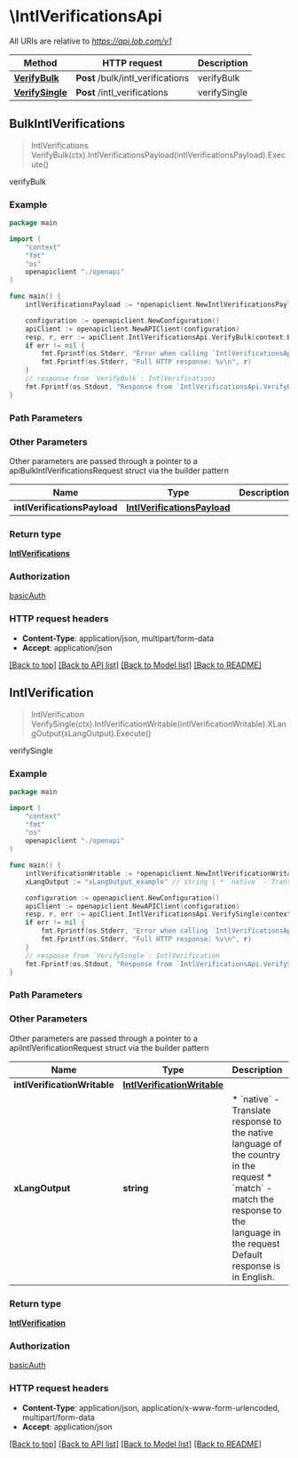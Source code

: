 # \IntlVerificationsApi

All URIs are relative to *https://api.lob.com/v1*

Method | HTTP request | Description
------------- | ------------- | -------------
[**VerifyBulk**](IntlVerificationsApi.md#VerifyBulk) | **Post** /bulk/intl_verifications | verifyBulk
[**VerifySingle**](IntlVerificationsApi.md#VerifySingle) | **Post** /intl_verifications | verifySingle



## BulkIntlVerifications

> IntlVerifications VerifyBulk(ctx).IntlVerificationsPayload(intlVerificationsPayload).Execute()

verifyBulk



### Example

```go
package main

import (
    "context"
    "fmt"
    "os"
    openapiclient "./openapi"
)

func main() {
    intlVerificationsPayload := *openapiclient.NewIntlVerificationsPayload([]openapiclient.MultipleComponentsIntl{*openapiclient.NewMultipleComponentsIntl("PrimaryLine_example", openapiclient.country_extended(""))}) // IntlVerificationsPayload | 

    configuration := openapiclient.NewConfiguration()
    apiClient := openapiclient.NewAPIClient(configuration)
    resp, r, err := apiClient.IntlVerificationsApi.VerifyBulk(context.Background()).IntlVerificationsPayload(intlVerificationsPayload).Execute()
    if err != nil {
        fmt.Fprintf(os.Stderr, "Error when calling `IntlVerificationsApi.VerifyBulk``: %v\n", err)
        fmt.Fprintf(os.Stderr, "Full HTTP response: %v\n", r)
    }
    // response from `VerifyBulk`: IntlVerifications
    fmt.Fprintf(os.Stdout, "Response from `IntlVerificationsApi.VerifyBulk`: %v\n", resp)
}
```

### Path Parameters



### Other Parameters

Other parameters are passed through a pointer to a apiBulkIntlVerificationsRequest struct via the builder pattern


Name | Type | Description  | Notes
------------- | ------------- | ------------- | -------------
 **intlVerificationsPayload** | [**IntlVerificationsPayload**](IntlVerificationsPayload.md) |  | 

### Return type

[**IntlVerifications**](IntlVerifications.md)

### Authorization

[basicAuth](../README.md#basicAuth)

### HTTP request headers

- **Content-Type**: application/json, multipart/form-data
- **Accept**: application/json

[[Back to top]](#) [[Back to API list]](../README.md#documentation-for-api-endpoints)
[[Back to Model list]](../README.md#documentation-for-models)
[[Back to README]](../README.md)


## IntlVerification

> IntlVerification VerifySingle(ctx).IntlVerificationWritable(intlVerificationWritable).XLangOutput(xLangOutput).Execute()

verifySingle



### Example

```go
package main

import (
    "context"
    "fmt"
    "os"
    openapiclient "./openapi"
)

func main() {
    intlVerificationWritable := *openapiclient.NewIntlVerificationWritable() // IntlVerificationWritable | 
    xLangOutput := "xLangOutput_example" // string | * `native` - Translate response to the native language of the country in the request * `match` - match the response to the language in the request  Default response is in English.  (optional)

    configuration := openapiclient.NewConfiguration()
    apiClient := openapiclient.NewAPIClient(configuration)
    resp, r, err := apiClient.IntlVerificationsApi.VerifySingle(context.Background()).IntlVerificationWritable(intlVerificationWritable).XLangOutput(xLangOutput).Execute()
    if err != nil {
        fmt.Fprintf(os.Stderr, "Error when calling `IntlVerificationsApi.VerifySingle``: %v\n", err)
        fmt.Fprintf(os.Stderr, "Full HTTP response: %v\n", r)
    }
    // response from `VerifySingle`: IntlVerification
    fmt.Fprintf(os.Stdout, "Response from `IntlVerificationsApi.VerifySingle`: %v\n", resp)
}
```

### Path Parameters



### Other Parameters

Other parameters are passed through a pointer to a apiIntlVerificationRequest struct via the builder pattern


Name | Type | Description  | Notes
------------- | ------------- | ------------- | -------------
 **intlVerificationWritable** | [**IntlVerificationWritable**](IntlVerificationWritable.md) |  | 
 **xLangOutput** | **string** | * &#x60;native&#x60; - Translate response to the native language of the country in the request * &#x60;match&#x60; - match the response to the language in the request  Default response is in English.  | 

### Return type

[**IntlVerification**](IntlVerification.md)

### Authorization

[basicAuth](../README.md#basicAuth)

### HTTP request headers

- **Content-Type**: application/json, application/x-www-form-urlencoded, multipart/form-data
- **Accept**: application/json

[[Back to top]](#) [[Back to API list]](../README.md#documentation-for-api-endpoints)
[[Back to Model list]](../README.md#documentation-for-models)
[[Back to README]](../README.md)

